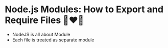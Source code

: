 # Node.js Modules: How to Export and Require Files 🚀❤️‍🔥

- NodeJS is all about Module
- Each file is treated as separate module
